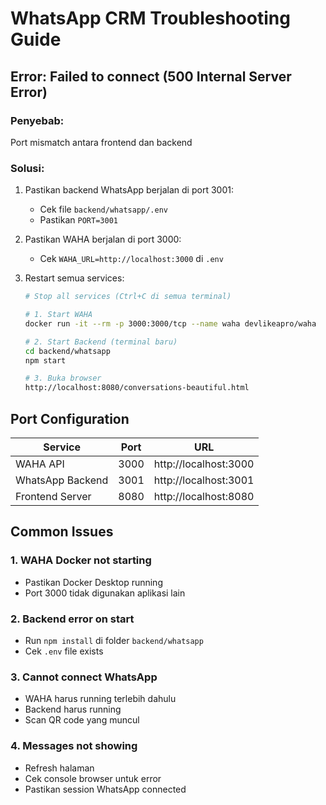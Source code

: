 # WhatsApp CRM Troubleshooting Guide

## Error: Failed to connect (500 Internal Server Error)

### Penyebab:
Port mismatch antara frontend dan backend

### Solusi:
1. Pastikan backend WhatsApp berjalan di port 3001:
   - Cek file `backend/whatsapp/.env`
   - Pastikan `PORT=3001`

2. Pastikan WAHA berjalan di port 3000:
   - Cek `WAHA_URL=http://localhost:3000` di `.env`

3. Restart semua services:
   ```bash
   # Stop all services (Ctrl+C di semua terminal)
   
   # 1. Start WAHA
   docker run -it --rm -p 3000:3000/tcp --name waha devlikeapro/waha
   
   # 2. Start Backend (terminal baru)
   cd backend/whatsapp
   npm start
   
   # 3. Buka browser
   http://localhost:8080/conversations-beautiful.html
   ```

## Port Configuration

| Service | Port | URL |
|---------|------|-----|
| WAHA API | 3000 | http://localhost:3000 |
| WhatsApp Backend | 3001 | http://localhost:3001 |
| Frontend Server | 8080 | http://localhost:8080 |

## Common Issues

### 1. WAHA Docker not starting
- Pastikan Docker Desktop running
- Port 3000 tidak digunakan aplikasi lain

### 2. Backend error on start
- Run `npm install` di folder `backend/whatsapp`
- Cek `.env` file exists

### 3. Cannot connect WhatsApp
- WAHA harus running terlebih dahulu
- Backend harus running
- Scan QR code yang muncul

### 4. Messages not showing
- Refresh halaman
- Cek console browser untuk error
- Pastikan session WhatsApp connected